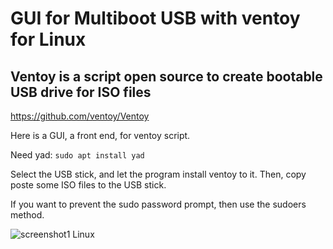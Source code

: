# GUI for Multiboot USB with ventoy for Linux

## Ventoy is a script open source to create bootable USB drive for ISO files

https://github.com/ventoy/Ventoy

Here is a GUI, a front end, for ventoy script.

Need yad: `sudo apt install yad`

Select the USB stick, and let the program install ventoy to it.
Then, copy poste some ISO files to the USB stick.

If you want to prevent the sudo password prompt, then use the sudoers method.

![screenshot1 Linux](https://user-images.githubusercontent.com/24923693/82154741-2acc1b80-9870-11ea-843d-4adec847db7f.png)
